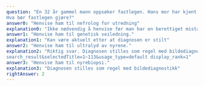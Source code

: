 ```yaml
---
question: "En 32 år gammel mann oppsøker fastlegen. Hans mor har kjent autosomal dominant polycystisk nyresykdom (ADPKD), og nå lurer han på om han også har denne tilstanden. Hans blodtrykk og eGFR er normal.
Hva bør fastlegen gjøre?"
answer0: "Henvise ham til nefrolog for utredning"
explanation0: "Ikke nødvendig å henvise før man har en berettiget mistanke om diagnosen."
answer1: "Henvise ham til genetisk veiledning."
explanation1: "Kan være aktuelt etter at diagnosen er stilt"
answer2: "Henvise ham til ultralyd av nyrene."
explanation2: "Riktig svar. Diagnosen stilles som regel med bildediagnostikk. Minst ressurskrevende er ultralyd. I noen tilfeller vil man trenge CT eller MR for å visualisere alle cystene Autosomal dominant polycystic kidney disease (ADPKD) in adults: Epidemiology, clinical presentation, and diagnosis - UpToDate - https://www.uptodate.com/contents autosomaldominant-polycystic-kidney-disease-adpkd-in-adults-epidemiology-clinical-presentation-anddiagnosis?search=polycystic%20kidney%20disease&source=
search_result&selectedTitle=1~113&usage_type=default display_rank=1"
answer3: "Henvise ham til nyrebiopsi."
explanation3: "Diagnosen stilles som regel med bildediagnostikk"
rightAnswer: 2
---
```



